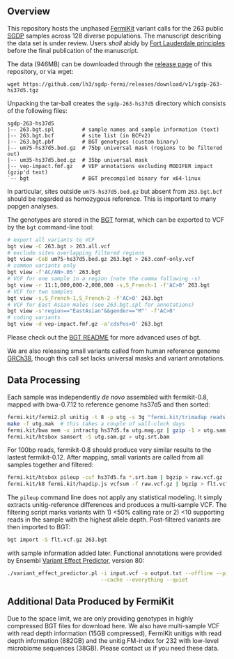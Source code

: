 ## Overview

This repository hosts the unphased [FermiKit][fermikit] variant calls for the
263 public [SGDP][sgdp] samples across 128 diverse populations. The manuscript
describing the data set is under review. Users *shall* abidy by [Fort
Lauderdale principles][policy] before the final publication of the manuscript.

The data (946MB) can be downloaded through the [release page][release] of this
repository, or via wget:
```
wget https://github.com/lh3/sgdp-fermi/releases/download/v1/sgdp-263-hs37d5.tgz
```
Unpacking the tar-ball creates the `sgdp-263-hs37d5` directory which consists
of the following files:
```
sgdp-263-hs37d5
|-- 263.bgt.spl         # sample names and sample information (text)
|-- 263.bgt.bcf         # site list (in BCFv2)
|-- 263.bgt.pbf         # BGT genotypes (custom binary)
|-- um75-hs37d5.bed.gz  # 75bp universal mask (regions to be filtered out)
|-- um35-hs37d5.bed.gz  # 35bp universal mask
|-- vep-impact.fmf.gz   # VEP annotations excluding MODIFER impact (gzip'd text)
`-- bgt                 # BGT precompiled binary for x64-linux
```
In particular, sites outside `um75-hs37d5.bed.gz` but absent from `263.bgt.bcf`
should be regarded as homozygous reference. This is important to many popgen
analyses.

The genotypes are stored in the [BGT][bgt] format, which can be exported to VCF
by the `bgt` command-line tool:
```sh
# export all variants to VCF
bgt view -C 263.bgt > 263.all.vcf
# exclude sites overlapping filtered regions
bgt view -CeB um75-hs37d5.bed.gz 263.bgt > 263.conf-only.vcf
# common variants only
bgt view -f'AC/AN>.05' 263.bgt
# VCF for one sample in a region (note the comma following -s)
bgt view -r 11:1,000,000-2,000,000 -s,S_French-1 -f'AC>0' 263.bgt
# VCF for two samples
bgt view -s,S_French-1,S_French-2 -f'AC>0' 263.bgt
# VCF for East Asian males (see 263.bgt.spl for annotations)
bgt view -s'region=="EastAsian"&&gender=="M"' -f'AC>0'
# coding variants
bgt view -d vep-impact.fmf.gz -a'cdsPos>0' 263.bgt
```
Please check out the [BGT README][bgt] for more advanced uses of bgt.

We are also releasing small variants called from human reference genome
[GRCh38][grc], though this call set lacks universal masks and variant
annotations.

## Data Processing

Each sample was independently *de novo* assembled with fermikit-0.8,
mapped with bwa-0.7.12 to reference genome hs37d5 and then sorted:
```sh
fermi.kit/fermi2.pl unitig -t 8 -p utg -s 3g "fermi.kit/trimadap reads.fq.fz" > utg.mak
make -f utg.mak  # this takes a couple of wall-clock days
fermi.kit/bwa mem -x intractg hs37d5.fa utg.mag.gz | gzip -1 > utg.sam.gz
fermi.kit/htsbox samsort -S utg.sam.gz > utg.srt.bam
```
For 100bp reads, fermikit-0.8 should produce very similar results to the
lastest fermikit-0.12.  After mapping, small variants are called from all
samples together and filtered:
```sh
fermi.kit/htsbox pileup -cuf hs37d5.fa *.srt.bam | bgzip > raw.vcf.gz
fermi.kit/k8 fermi.kit/hapdip.js vcfsum -f raw.vcf.gz | bgzip > flt.vcf.gz
```
The `pileup` command line does not apply any statistical modeling. It simply
extracts unitig-reference differences and produces a multi-sample VCF.  The
filtering script marks variants with 1) <50% calling rate or 2) <10 supporting
reads in the sample with the highest allele depth. Post-filtered variants are
then imported to BGT:
```sh
bgt import -S flt.vcf.gz 263.bgt
```
with sample information added later. Functional annotations were provided
by Ensembl [Variant Effect Predictor][vep], version 80:
```sh
./variant_effect_predictor.pl -i input.vcf -o output.txt --offline --pick \
                              --cache --everything --quiet
```

## Additional Data Produced by FermiKit

Due to the space limit, we are only providing genotypes in highly compressed
BGT files for download here. We also have multi-sample VCF with read depth
information (15GB compressed), FermiKit unitigs with read depth information
(882GB) and the unitig FM-index for 232 with low-level microbiome sequences
(38GB). Please contact us if you need these data.

[release]: https://github.com/lh3/sgdp-fermi/releases
[fermikit]: https://github.com/lh3/fermikit
[bgt]: https://github.com/lh3/bgt
[sgdp]: https://www.simonsfoundation.org/life-sciences/simons-genome-diversity-project-dataset/
[policy]: http://www.genome.gov/Pages/Research/WellcomeReport0303.pdf
[grc]: http://www.ncbi.nlm.nih.gov/projects/genome/assembly/grc/human/
[vep]: http://www.ensembl.org/info/docs/tools/vep/index.html
